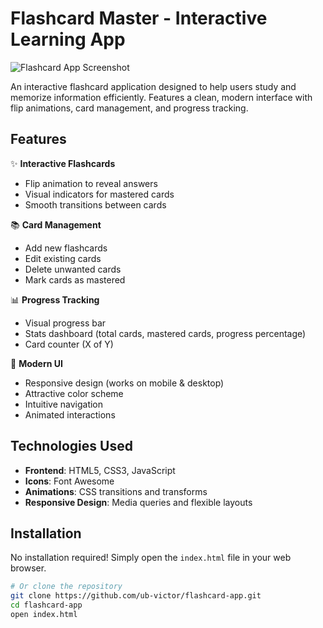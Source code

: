 # Flashcard Master - Interactive Learning App

![Flashcard App Screenshot](./img.png)

An interactive flashcard application designed to help users study and memorize information efficiently. Features a clean, modern interface with flip animations, card management, and progress tracking.

## Features

✨ **Interactive Flashcards**
- Flip animation to reveal answers
- Visual indicators for mastered cards
- Smooth transitions between cards

📚 **Card Management**
- Add new flashcards
- Edit existing cards
- Delete unwanted cards
- Mark cards as mastered

📊 **Progress Tracking**
- Visual progress bar
- Stats dashboard (total cards, mastered cards, progress percentage)
- Card counter (X of Y)

🎨 **Modern UI**
- Responsive design (works on mobile & desktop)
- Attractive color scheme
- Intuitive navigation
- Animated interactions

## Technologies Used

- **Frontend**: HTML5, CSS3, JavaScript
- **Icons**: Font Awesome
- **Animations**: CSS transitions and transforms
- **Responsive Design**: Media queries and flexible layouts

## Installation

No installation required! Simply open the `index.html` file in your web browser.

```bash
# Or clone the repository
git clone https://github.com/ub-victor/flashcard-app.git
cd flashcard-app
open index.html